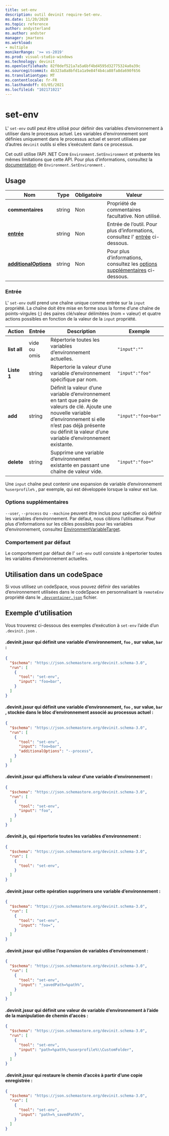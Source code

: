 ```yaml
---
title: set-env
description: outil devinit require-Set-env.
ms.date: 11/20/2020
ms.topic: reference
author: andysterland
ms.author: andster
manager: jmartens
ms.workload:
- multiple
monikerRange: '>= vs-2019'
ms.prod: visual-studio-windows
ms.technology: devinit
ms.openlocfilehash: 82f0def521a7a5a6bf4bd4595d32775324a0a39c
ms.sourcegitcommit: 4b323a8a8bfd1a1a9e84f4b4ca88fa8da690f656
ms.translationtype: MT
ms.contentlocale: fr-FR
ms.lasthandoff: 03/05/2021
ms.locfileid: "102171021"
---
```

# <a name="set-env"></a>set-env

L' `set-env` outil peut être utilisé pour définir des variables d’environnement à utiliser dans le processus actuel. Les variables d’environnement sont définies uniquement dans le processus actuel et seront utilisées par d’autres `devinit` outils si elles s’exécutent dans ce processus.

Cet outil utilise l’API .NET Core `Environment.SetEnvironment` et présente les mêmes limitations que cette API. Pour plus d’informations, consultez la [documentation](/dotnet/api/system.environment.setenvironmentvariable?view=netcore-3.1&preserve-view=true) de `Environment.SetEnvironment` .

## <a name="usage"></a>Usage

| Nom                                         | Type   | Obligatoire | Valeur                                                                       |
|----------------------------------------------|--------|----------|-----------------------------------------------------------------------------|
| **commentaires**                                 | string | Non       | Propriété de commentaires facultative. Non utilisé.                                       |
| [**entrée**](#input)                          | string | Non       | Entrée de l’outil. Pour plus d’informations, consultez l' [entrée](#input) ci-dessous.               |
| [**additionalOptions**](#additional-options) | string | Non       | Pour plus d’informations, consultez les [options supplémentaires](#additional-options) ci-dessous.            |

### <a name="input"></a>Entrée

L' `set-env` outil prend une chaîne unique comme entrée sur la `input` propriété. La chaîne doit être mise en forme sous la forme d’une chaîne de points-virgules (;) des paires clé/valeur délimitées (nom = valeur) et quatre actions possibles en fonction de la valeur de la `input` propriété.

| Action       | Entrée            | Description                                                                                                                                                              | Exemple             |
|--------------|------------------|--------------------------------------------------------------------------------------------------------------------------------------------------------------------------|---------------------|
| **list all** | vide ou omis | Répertorie toutes les variables d’environnement actuelles.                                                                                                                           | `"input":""`        |
| **Liste 1** | string           | Répertorie la valeur d’une variable d’environnement spécifique par nom.                                                                                                               | `"input":"foo"`     |
| **add**      | string           | Définit la valeur d’une variable d’environnement en tant que paire de valeurs de clé. Ajoute une nouvelle variable d’environnement si elle n’est pas déjà présente ou définit la valeur d’une variable d’environnement existante. | `"input":"foo=bar"` |
| **delete**   | string           | Supprime une variable d’environnement existante en passant une chaîne de valeur vide.                                                                                            | `"input":"foo="`    |

Une `input` chaîne peut contenir une expansion de variable d’environnement `%userprofile%` , par exemple, qui est développée lorsque la valeur est lue.

### <a name="additional-options"></a>Options supplémentaires

 `--user`, `--process` ou `--machine` peuvent être inclus pour spécifier où définir les variables d’environnement. Par défaut, nous ciblons l’utilisateur. Pour plus d’informations sur les cibles possibles pour les variables d’environnement, consultez [EnvironmentVariableTarget](https://docs.microsoft.com/dotnet/api/system.environmentvariabletarget).

### <a name="default-behavior"></a>Comportement par défaut

Le comportement par défaut de l' `set-env` outil consiste à répertorier toutes les variables d’environnement actuelles.

## <a name="usage-in-a-codespace"></a>Utilisation dans un codeSpace

Si vous utilisez un codeSpace, vous pouvez définir des variables d’environnement utilisées dans le codeSpace en personnalisant la `remoteEnv` propriété dans le [`.devcontainer.json`](https://code.visualstudio.com/docs/remote/devcontainerjson-reference) fichier.

## <a name="example-usage"></a>Exemple d’utilisation
Vous trouverez ci-dessous des exemples d’exécution à `set-env` l’aide d’un `.devinit.json` .

#### <a name="devinitjson-that-will-set-an-environment-variable-foo-to-value-bar"></a>.devinit.jssur qui définit une variable d’environnement, `foo` , sur value, `bar` :
```json
{
  "$schema": "https://json.schemastore.org/devinit.schema-3.0",
  "run": [
    {
      "tool": "set-env",
      "input": "foo=bar",
    }
  ]
}
```

#### <a name="devinitjson-that-will-set-an-environment-variable-foo-to-value-bar-stored-in-the-environment-block-associated-with-the-current-process"></a>.devinit.jssur qui définit une variable d’environnement, `foo` , sur value, `bar` , stockée dans le bloc d’environnement associé au processus actuel :
```json
{
  "$schema": "https://json.schemastore.org/devinit.schema-3.0",
  "run": [
    {
      "tool": "set-env",
      "input": "foo=bar",
      "additionalOptions": "--process",
    }
  ]
}
```

#### <a name="devinitjson-that-will-display-the-value-of-an-environment-variable"></a>.devinit.jssur qui affichera la valeur d’une variable d’environnement :
```json
{
  "$schema": "https://json.schemastore.org/devinit.schema-3.0",
  "run": [
    {
      "tool": "set-env",
      "input": "foo",
    }
  ]
}
```

#### <a name="devinitjson-that-will-list-all-the-environment-variables"></a>.devinit.js, qui répertorie toutes les variables d’environnement :
```json
{
  "$schema": "https://json.schemastore.org/devinit.schema-3.0",
  "run": [
    {
      "tool": "set-env",
    }
  ]
}
```

#### <a name="devinitjson-that-will-delete-an-environment-variable"></a>.devinit.jssur cette opération supprimera une variable d’environnement :
```json
{
  "$schema": "https://json.schemastore.org/devinit.schema-3.0",
  "run": [
    {
      "tool": "set-env",
      "input": "foo=",
    }
  ]
}
```


#### <a name="devinitjson-that-will-use-environment-variable-expansion"></a>.devinit.jssur qui utilise l’expansion de variables d’environnement :
```json
{
  "$schema": "https://json.schemastore.org/devinit.schema-3.0",
  "run": [
    {
      "tool": "set-env",
      "input": "_savedPath=%path%",
    }
  ]
}
```

#### <a name="devinitjson-that-will-set-an-environment-variable-value-using-path-manipulation"></a>.devinit.jssur qui définit une valeur de variable d’environnement à l’aide de la manipulation de chemin d’accès :
```json
{
  "$schema": "https://json.schemastore.org/devinit.schema-3.0",
  "run": [
    {
      "tool": "set-env",
      "input": "path=%path%;%userprofile%\\CustomFolder",
    }
  ]
}
```

#### <a name="devinitjson-that-will-restore-path-from-saved-copy"></a>.devinit.jssur qui restaure le chemin d’accès à partir d’une copie enregistrée :
```json
{
  "$schema": "https://json.schemastore.org/devinit.schema-3.0",
  "run": [
    {
      "tool": "set-env",
      "input": "path=%_savedPath%",
    }
  ]
}
```
